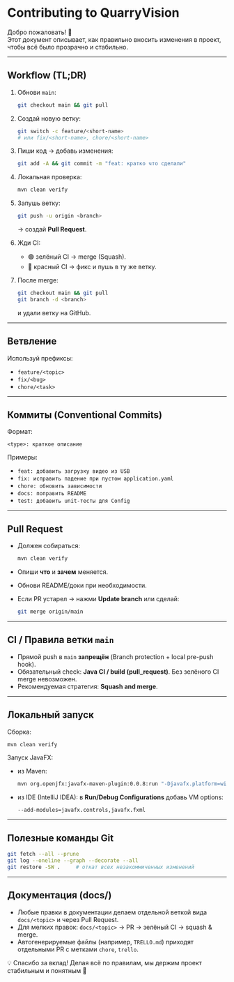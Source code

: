 # Contributing to QuarryVision

Добро пожаловать! 🎉  
Этот документ описывает, как правильно вносить изменения в проект, чтобы всё было прозрачно и стабильно.

---

## Workflow (TL;DR)

1. Обнови `main`:
   ```sh
   git checkout main && git pull


2. Создай новую ветку:

   ```sh
   git switch -c feature/<short-name>
   # или fix/<short-name>, chore/<short-name>
   ```

3. Пиши код → добавь изменения:

   ```sh
   git add -A && git commit -m "feat: кратко что сделали"
   ```

4. Локальная проверка:

   ```sh
   mvn clean verify
   ```

5. Запушь ветку:

   ```sh
   git push -u origin <branch>
   ```

   → создай **Pull Request**.

6. Жди CI:

   * 🟢 зелёный CI → merge (Squash).
   * 🔴 красный CI → фикс и пушь в ту же ветку.

7. После merge:

   ```sh
   git checkout main && git pull
   git branch -d <branch>
   ```

   и удали ветку на GitHub.

---

## Ветвление

Используй префиксы:

* `feature/<topic>`
* `fix/<bug>`
* `chore/<task>`

---

## Коммиты (Conventional Commits)

Формат:

```
<type>: краткое описание
```

Примеры:

* `feat: добавить загрузку видео из USB`
* `fix: исправить падение при пустом application.yaml`
* `chore: обновить зависимости`
* `docs: поправить README`
* `test: добавить unit-тесты для Config`

---

## Pull Request

* Должен собираться:

  ```sh
  mvn clean verify
  ```
* Опиши **что** и **зачем** меняется.
* Обнови README/доки при необходимости.
* Если PR устарел → нажми **Update branch** или сделай:

  ```sh
  git merge origin/main
  ```

---

## CI / Правила ветки `main`

* Прямой push в `main` **запрещён**
  (Branch protection + local pre-push hook).
* Обязательный check: **Java CI / build (pull\_request)**.
  Без зелёного CI merge невозможен.
* Рекомендуемая стратегия: **Squash and merge**.

---

## Локальный запуск

Сборка:

```sh
mvn clean verify
```

Запуск JavaFX:

* из Maven:

  ```sh
  mvn org.openjfx:javafx-maven-plugin:0.0.8:run "-Djavafx.platform=win"
  ```
* из IDE (IntelliJ IDEA):
  в **Run/Debug Configurations** добавь VM options:

  ```
  --add-modules=javafx.controls,javafx.fxml
  ```

---

## Полезные команды Git

```sh
git fetch --all --prune
git log --oneline --graph --decorate --all
git restore -SW .     # откат всех незакоммиченных изменений
```

---

## Документация (docs/)
- Любые правки в документации делаем отдельной веткой вида `docs/<topic>` и через Pull Request.
- Для мелких правок: `docs/<topic>` → PR → зелёный CI → squash & merge.
- Автогенерируемые файлы (например, `TRELLO.md`) приходят отдельными PR с метками `chore`, `trello`.

💡 Спасибо за вклад! Делая всё по правилам, мы держим проект стабильным и понятным 🙌

